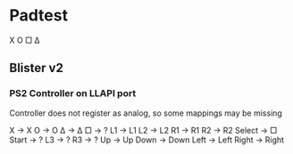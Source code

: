 # Padtest
X O □ ∆

## Blister v2

### PS2 Controller on LLAPI port
Controller does not register as analog, so some mappings may be missing

X -> X
O -> O
∆ -> ∆
□ -> ?
L1 -> L1
L2 -> L2
R1 -> R1
R2 -> R2
Select -> □
Start -> ?
L3 -> ?
R3 -> ?
Up -> Up
Down -> Down
Left -> Left
Right -> Right
